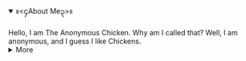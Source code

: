 <details open>
<summary>။<၄About Me၃>။</summary>
<br>
Hello, I am The Anonymous Chicken.
  Why am I called that?
  Well, I am anonymous, and I guess I like Chickens.
</details>
 
 <details>
<summary>More</summary>
<br>
<details>
<summary> Even More...</summary>
<br>
  <details>
<summary> Even More...</summary>
<br>
<details>
<summary> Even More...</summary>
<br>
    <details>
<summary> Even More...</summary>
<br>
<details>
<summary> Even More...</summary>
<br>
    <details>
<summary> Even More...</summary>
<br>
<details>
<summary> Even More...</summary>
<br>
  <details>
<summary> Even More...</summary>
<br>
  <details>
<summary> Even More...</summary>
<br>
<details>
<summary> Even More...</summary>
<br>
    <details>
<summary> Even More...</summary>
<br>
<details>
<summary> Even More...</summary>
<br>
    <details>
<summary> Even More...</summary>
<br>
<details>
<summary> Even More...</summary>
<br>
  <details>
<summary> Even More...</summary>
<br>
  <details>
<summary> Even More...</summary>
<br>
<details>
<summary> Even More...</summary>
<br>
    <details>
<summary> Even More...</summary>
<br>
<details>
<summary> Even More...</summary>
<br>
    <details>
<summary> Even More...</summary>
<br>
<details>
<summary> Even More...</summary>
<br>
  <details>
<summary> Even More...</summary>
<br>
  <details>
<summary> Even More...</summary>
<br>
<details>
<summary> Even More...</summary>
<br>
    <details>
<summary> Even More...</summary>
<br>
<details>
<summary> Even More...</summary>
<br>
    <details>
<summary> Even More...</summary>
<br>
<details>
<summary> Even More...</summary>
<br>
  <details>
<summary> Even More...</summary>
<br>
  <details>
<summary> Even More...</summary>
<br>
<details>
<summary> Even More...</summary>
<br>
    <details>
<summary> Even More...</summary>
<br>
<details>
<summary> Even More...</summary>
<br>
    <details>
<summary> Even More...</summary>
<br>
<details>
<summary> Even More...</summary>
<br>

![Alt Text](https://media.giphy.com/media/vFKqnCdLPNOKc/giphy.gif)
</details>

</details>

</details>

</details>

</details>
</details>
</details>
</details>
